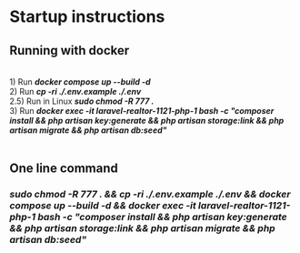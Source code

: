 
# Startup instructions
## Running with docker
<br>
1) Run <b><i>docker compose up --build -d</i></b>
<br>
2) Run <b><i>cp -ri ./.env.example ./.env</i></b>
<br>
2.5) Run in Linux <b><i>sudo chmod -R 777 .</i></b>
<br>
3) Run <b><i>docker exec -it laravel-realtor-1121-php-1 bash -c "composer install && php artisan key:generate && php artisan storage:link && php artisan migrate && php artisan db:seed"</i></b>
<br>
<br>

## One line command
<h3><i>sudo chmod -R 777 . && cp -ri ./.env.example ./.env && docker compose up --build -d && docker exec -it laravel-realtor-1121-php-1 bash -c "composer install && php artisan key:generate && php artisan storage:link && php artisan migrate && php artisan db:seed"<i></h3>


